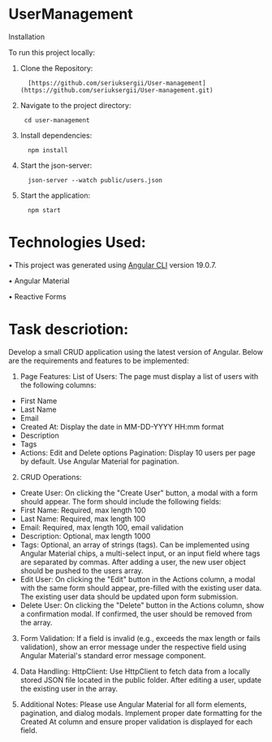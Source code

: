# UserManagement


Installation

To run this project locally:

1.	Clone the Repository:

          [https://github.com/seriuksergii/User-management](https://github.com/seriuksergii/User-management.git)

2.	Navigate to the project directory:

         cd user-management

3.	Install dependencies:

          npm install

4.	Start the json-server:  

          json-server --watch public/users.json

5.	Start the application:
 
          npm start   



# Technologies Used:

• This project was generated using [Angular CLI](https://github.com/angular/angular-cli) version 19.0.7.

• Angular Material

• Reactive Forms

# Task descriotion:

Develop a small CRUD application using the latest version of Angular. Below are the requirements and features to be implemented:

1. Page Features:
List of Users: The page must display a list of users with the following columns:
- First Name
- Last Name
- Email
- Created At: Display the date in MM-DD-YYYY HH:mm format
- Description
- Tags
- Actions: Edit and Delete options
Pagination: Display 10 users per page by default. Use Angular Material for pagination.

2. CRUD Operations:
- Create User:
On clicking the "Create User" button, a modal with a form should appear.
The form should include the following fields:
- First Name: Required, max length 100
- Last Name: Required, max length 100
- Email: Required, max length 100, email validation
- Description: Optional, max length 1000
- Tags: Optional, an array of strings (tags). Can be implemented using Angular Material chips, a multi-select input, or an input field where tags are separated by commas.
After adding a user, the new user object should be pushed to the users array.
- Edit User:
On clicking the "Edit" button in the Actions column, a modal with the same form should appear, pre-filled with the existing user data.
The existing user data should be updated upon form submission.
- Delete User:
On clicking the "Delete" button in the Actions column, show a confirmation modal.
If confirmed, the user should be removed from the array.

3. Form Validation:
If a field is invalid (e.g., exceeds the max length or fails validation), show an error message under the respective field using Angular Material's standard error message component.

5. Data Handling:
HttpClient: Use HttpClient to fetch data from a locally stored JSON file located in the public folder.
After editing a user, update the existing user in the array.

7. Additional Notes:
Please use Angular Material for all form elements, pagination, and dialog modals.
Implement proper date formatting for the Created At column and ensure proper validation is displayed for each field.




          



